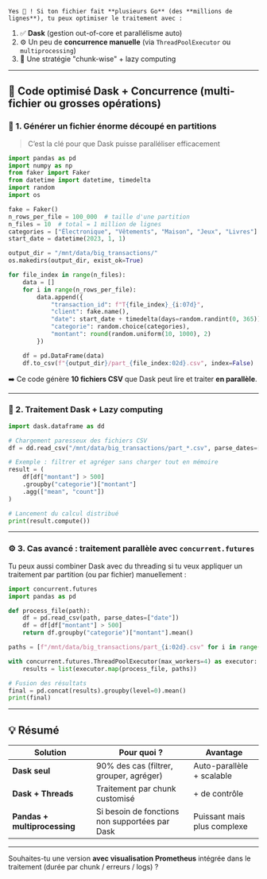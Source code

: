    Yes 💪 ! Si ton fichier fait **plusieurs Go** (des **millions de lignes**), tu peux optimiser le traitement avec :

1. ✅ **Dask** (gestion out-of-core et parallélisme auto)
2. ⚙️ Un peu de **concurrence manuelle** (via `ThreadPoolExecutor` ou `multiprocessing`)
3. 🧠 Une stratégie "chunk-wise" + lazy computing

---

## 🚀 Code optimisé Dask + Concurrence (multi-fichier ou grosses opérations)

### 🧱 1. Générer un **fichier énorme** découpé en **partitions**
> C’est la clé pour que Dask puisse paralléliser efficacement

```python
import pandas as pd
import numpy as np
from faker import Faker
from datetime import datetime, timedelta
import random
import os

fake = Faker()
n_rows_per_file = 100_000  # taille d'une partition
n_files = 10  # total = 1 million de lignes
categories = ["Électronique", "Vêtements", "Maison", "Jeux", "Livres"]
start_date = datetime(2023, 1, 1)

output_dir = "/mnt/data/big_transactions/"
os.makedirs(output_dir, exist_ok=True)

for file_index in range(n_files):
    data = []
    for i in range(n_rows_per_file):
        data.append({
            "transaction_id": f"T{file_index}_{i:07d}",
            "client": fake.name(),
            "date": start_date + timedelta(days=random.randint(0, 365)),
            "categorie": random.choice(categories),
            "montant": round(random.uniform(10, 1000), 2)
        })

    df = pd.DataFrame(data)
    df.to_csv(f"{output_dir}/part_{file_index:02d}.csv", index=False)
```

➡️ Ce code génère **10 fichiers CSV** que Dask peut lire et traiter **en parallèle**.

---

### 🧪 2. Traitement Dask + Lazy computing

```python
import dask.dataframe as dd

# Chargement paresseux des fichiers CSV
df = dd.read_csv("/mnt/data/big_transactions/part_*.csv", parse_dates=["date"])

# Exemple : filtrer et agréger sans charger tout en mémoire
result = (
    df[df["montant"] > 500]
    .groupby("categorie")["montant"]
    .agg(["mean", "count"])
)

# Lancement du calcul distribué
print(result.compute())
```

---

### ⚙️ 3. Cas avancé : traitement parallèle avec `concurrent.futures`

Tu peux aussi combiner Dask avec du threading si tu veux appliquer un traitement par partition (ou par fichier) manuellement :

```python
import concurrent.futures
import pandas as pd

def process_file(path):
    df = pd.read_csv(path, parse_dates=["date"])
    df = df[df["montant"] > 500]
    return df.groupby("categorie")["montant"].mean()

paths = [f"/mnt/data/big_transactions/part_{i:02d}.csv" for i in range(10)]

with concurrent.futures.ThreadPoolExecutor(max_workers=4) as executor:
    results = list(executor.map(process_file, paths))

# Fusion des résultats
final = pd.concat(results).groupby(level=0).mean()
print(final)
```

---

## 💡 Résumé

| Solution | Pour quoi ? | Avantage |
|----------|-------------|----------|
| **Dask seul** | 90% des cas (filtrer, grouper, agréger) | Auto-parallèle + scalable |
| **Dask + Threads** | Traitement par chunk customisé | + de contrôle |
| **Pandas + multiprocessing** | Si besoin de fonctions non supportées par Dask | Puissant mais plus complexe |

---

Souhaites-tu une version **avec visualisation Prometheus** intégrée dans le traitement (durée par chunk / erreurs / logs) ?